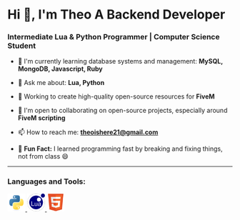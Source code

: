 <h1 align="left">Hi 👋, I'm Theo A Backend Developer</h1>
<h3 align="left">Intermediate Lua & Python Programmer | Computer Science Student</h3>

- 🌱 I'm currently learning database systems and management: **MySQL, MongoDB, Javascript, Ruby**

- 💬 Ask me about: **Lua, Python**

- 🚧 Working to create high-quality open-source resources for **FiveM**

- 🤝 I'm open to collaborating on open-source projects, especially around **FiveM scripting**

- 📫 How to reach me: **theoishere21@gmail.com**

- 🧠 **Fun Fact:** I learned programming fast by breaking and fixing things, not from class 😄

---

<h3 align="left">Languages and Tools:</h3>
<p align="left">
  <a href="https://www.python.org" target="_blank" rel="noreferrer">
    <img src="https://raw.githubusercontent.com/devicons/devicon/master/icons/python/python-original.svg" alt="Python" width="40" height="40"/>
  </a>
  <a href="https://www.lua.org/" target="_blank" rel="noreferrer">
    <img src="https://raw.githubusercontent.com/devicons/devicon/master/icons/lua/lua-original.svg" alt="Lua" width="40" height="40"/>
  </a>
  <a href="https://developer.mozilla.org/en-US/docs/Web/HTML" target="_blank" rel="noreferrer">
    <img src="https://raw.githubusercontent.com/devicons/devicon/master/icons/html5/html5-original.svg" alt="HTML" width="40" height="40"/>
  </a>
</p>

